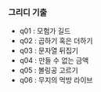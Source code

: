 ### 그리디 기출
- q01 : 모험가 길드
- q02 : 곱하기 혹은 더하기
- q03 : 문자열 뒤집기
- q04 : 만들 수 없는 금액
- q05 : 볼링공 고르기
- q06 : 무지의 먹방 라이브
